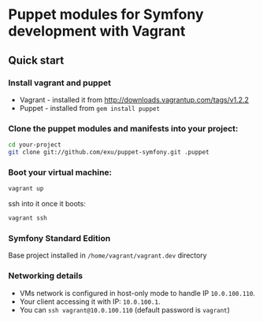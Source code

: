 Puppet modules for Symfony development with Vagrant
===================================================

Quick start
-----------

### Install vagrant and puppet

- Vagrant - installed it from http://downloads.vagrantup.com/tags/v1.2.2
- Puppet - installed from `gem install puppet`

### Clone the puppet modules and manifests into your project:

```bash
cd your-project
git clone git://github.com/exu/puppet-symfony.git .puppet
```

### Boot your virtual machine:

```bash
vagrant up
```

ssh into it once it boots:

```bash
vagrant ssh
```

### Symfony Standard Edition

Base project installed in `/home/vagrant/vagrant.dev` directory


### Networking details

- VMs network is configured in host-only mode to handle IP `10.0.100.110`.
- Your client accessing it with IP: `10.0.100.1`.
- You can `ssh vagrant@10.0.100.110` (default password is `vagrant`)
